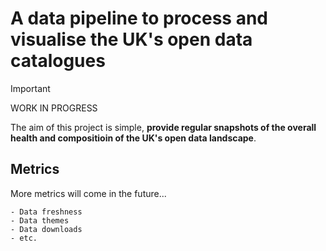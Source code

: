 # A data pipeline to process and visualise the UK's open data catalogues

>[!IMPORTANT]
> WORK IN PROGRESS

The aim of this project is simple, **provide regular snapshots of the overall health and compositioin of the UK's open data landscape**.

## Metrics

More metrics will come in the future...

    - Data freshness
    - Data themes
    - Data downloads 
    - etc.
